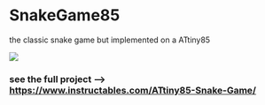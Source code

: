 # SnakeGame85

the classic snake game but implemented on a ATtiny85

![](https://media.giphy.com/media/LsKL4OeW7Vkg4QbAsC/giphy.gif)

### see the full project --> https://www.instructables.com/ATtiny85-Snake-Game/

